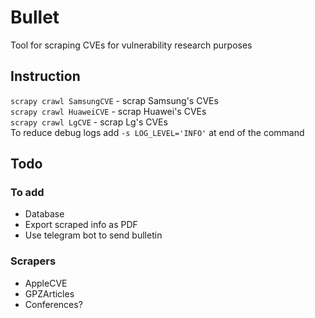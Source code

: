 # Bullet
Tool for scraping CVEs for vulnerability research purposes

## Instruction
`scrapy crawl SamsungCVE` - scrap Samsung's CVEs<br>
`scrapy crawl HuaweiCVE` - scrap Huawei's CVEs<br>
`scrapy crawl LgCVE` - scrap Lg's CVEs<br>
To reduce debug logs add `-s LOG_LEVEL='INFO'` at end of the command<br>

## Todo
### To add
- Database
- Export scraped info as PDF
- Use telegram bot to send bulletin

### Scrapers
- AppleCVE
- GPZArticles
- Conferences?
